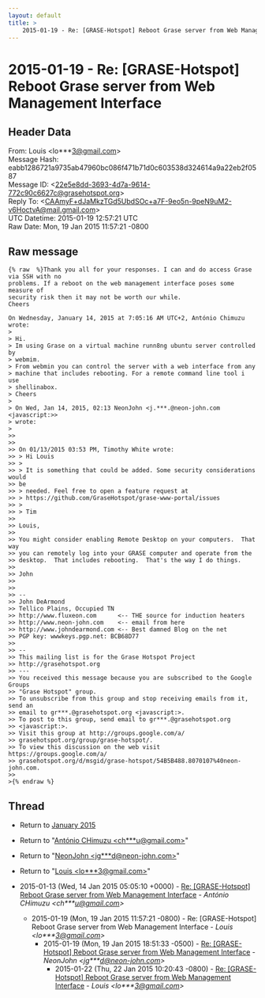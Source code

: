 ```yaml
---
layout: default
title: >
    2015-01-19 - Re: [GRASE-Hotspot] Reboot Grase server from Web Management Interface
---
```


# 2015-01-19 - Re: [GRASE-Hotspot] Reboot Grase server from Web Management Interface

## Header Data

From: Louis \<lo***3@gmail.com\><br>
Message Hash: eabb1286721a9735ab47960bc086f471b71d0c603538d324614a9a22eb2f0587<br>
Message ID: \<22e5e8dd-3693-4d7a-9614-772c90c6627c@grasehotspot.org\><br>
Reply To: \<CAAmyF+dJaMkzTGd5UbdSOc+a7F-9eo5n-9peN9uM2-v6HoctvA@mail.gmail.com\><br>
UTC Datetime: 2015-01-19 12:57:21 UTC<br>
Raw Date: Mon, 19 Jan 2015 11:57:21 -0800<br>

## Raw message

```
{% raw  %}Thank you all for your responses. I can and do access Grase via SSH with no 
problems. If a reboot on the web management interface poses some measure of 
security risk then it may not be worth our while.
Cheers

On Wednesday, January 14, 2015 at 7:05:16 AM UTC+2, António Chimuzu wrote:
>
> Hi.
> Im using Grase on a virtual machine runn8ng ubuntu server controlled by 
> webmim.
> From webmin you can control the server with a web interface from any 
> machine that includes rebooting. For a remote command line tool i use 
> shellinabox.
> Cheers
>
> On Wed, Jan 14, 2015, 02:13 NeonJohn <j.***.@neon-john.com <javascript:>> 
> wrote:
>
>>
>>
>> On 01/13/2015 03:53 PM, Timothy White wrote:
>> > Hi Louis
>> >
>> > It is something that could be added. Some security considerations would 
>> be
>> > needed. Feel free to open a feature request at
>> > https://github.com/GraseHotspot/grase-www-portal/issues
>> >
>> > Tim
>>
>> Louis,
>>
>> You might consider enabling Remote Desktop on your computers.  That way
>> you can remotely log into your GRASE computer and operate from the
>> desktop.  That includes rebooting.  That's the way I do things.
>>
>> John
>>
>>
>> --
>> John DeArmond
>> Tellico Plains, Occupied TN
>> http://www.fluxeon.com      <-- THE source for induction heaters
>> http://www.neon-john.com    <-- email from here
>> http://www.johndearmond.com <-- Best damned Blog on the net
>> PGP key: wwwkeys.pgp.net: BCB68D77
>>
>> --
>> This mailing list is for the Grase Hotspot Project 
>> http://grasehotspot.org
>> ---
>> You received this message because you are subscribed to the Google Groups 
>> "Grase Hotspot" group.
>> To unsubscribe from this group and stop receiving emails from it, send an 
>> email to gr***.@grasehotspot.org <javascript:>.
>> To post to this group, send email to gr***.@grasehotspot.org 
>> <javascript:>.
>> Visit this group at http://groups.google.com/a/
>> grasehotspot.org/group/grase-hotspot/.
>> To view this discussion on the web visit https://groups.google.com/a/
>> grasehotspot.org/d/msgid/grase-hotspot/54B5B488.8070107%40neon-john.com.
>>
>{% endraw %}
```

## Thread

+ Return to [January 2015](/archive/2015/01)

+ Return to "[António CHimuzu <ch***u<span>@</span>gmail.com>](/authors/ch___u_at_gmail_com)"
+ Return to "[NeonJohn <jg***d<span>@</span>neon-john.com>](/authors/jg___d_at_neonjohn_com)"
+ Return to "[Louis <lo***3<span>@</span>gmail.com>](/authors/lo___3_at_gmail_com)"

+ 2015-01-13 (Wed, 14 Jan 2015 05:05:10 +0000) - [Re: [GRASE-Hotspot] Reboot Grase server from Web Management Interface](/archive/2015/01/fa814500bf2988bec9182e38caa828e7df80f2f326c72c89ac342923896aa424) - _António CHimuzu \<ch***u@gmail.com\>_
  + 2015-01-19 (Mon, 19 Jan 2015 11:57:21 -0800) - Re: [GRASE-Hotspot] Reboot Grase server from Web Management Interface - _Louis \<lo***3@gmail.com\>_
    + 2015-01-19 (Mon, 19 Jan 2015 18:51:33 -0500) - [Re: [GRASE-Hotspot] Reboot Grase server from Web Management Interface](/archive/2015/01/256025b2513973ba71f29ad7b59e477114916156a6349d35ff73442fc631b9fa) - _NeonJohn \<jg***d@neon-john.com\>_
      + 2015-01-22 (Thu, 22 Jan 2015 10:20:43 -0800) - [Re: [GRASE-Hotspot] Reboot Grase server from Web Management Interface](/archive/2015/01/1e382c4b5e49229c56f9d826a470e4b9a36c01ced82694e788b11dfa16aa35e0) - _Louis \<lo***3@gmail.com\>_

